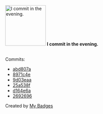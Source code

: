 <img src="https://my-badges.github.io/my-badges/evening-commits.png" alt="I commit in the evening." title="I commit in the evening." width="128">
<strong>I commit in the evening.</strong>
<br><br>

Commits:

- <a href="https://github.com/VatsalSy/RemindersSync/commit/abd807a7759c5b56a88559515b3bd825e940834e">abd807a</a>
- <a href="https://github.com/VatsalSy/Vatsal_CV/commit/8971c4e669603ec5f7a92ec974d45c658ab034f1">8971c4e</a>
- <a href="https://github.com/VatsalSy/Vatsal_CV/commit/9d03eaa8f738fc26c58fc597ca5e7d56e3863624">9d03eaa</a>
- <a href="https://github.com/VatsalSy/Drop-impact-on-viscous-liquid-films/commit/25a538ff1e6d2ffb39e8865481d493b79d70bbf3">25a538f</a>
- <a href="https://github.com/VatsalSy/Drop-impact-on-viscous-liquid-films/commit/d164e6a59e5ccb721260ea6a5ceac3acc23f5370">d164e6a</a>
- <a href="https://github.com/VatsalSy/RemindersSync/commit/2692696286cd2c1157407458b93e2422a61657df">2692696</a>


Created by <a href="https://github.com/my-badges/my-badges">My Badges</a>